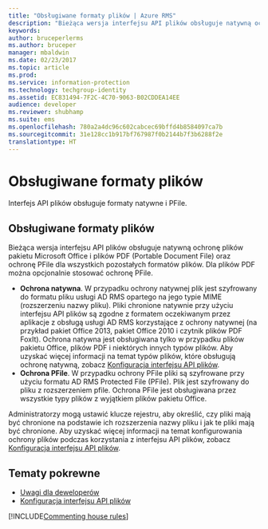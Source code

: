 ```yaml
---
title: "Obsługiwane formaty plików | Azure RMS"
description: "Bieżąca wersja interfejsu API plików obsługuje natywną ochronę plików pakietu MS Office i plików PDF oraz ochronę PFile dla wszystkich pozostałych formatów plików."
keywords: 
author: bruceperlerms
ms.author: bruceper
manager: mbaldwin
ms.date: 02/23/2017
ms.topic: article
ms.prod: 
ms.service: information-protection
ms.technology: techgroup-identity
ms.assetid: EC831494-7F2C-4C70-9063-B02CDDEA14EE
audience: developer
ms.reviewer: shubhamp
ms.suite: ems
ms.openlocfilehash: 780a2a4dc96c602cabcec69bffd4b8584097ca7b
ms.sourcegitcommit: 31e128cc1b917bf767987f0b2144b7f3b6288f2e
translationtype: HT
---
```

# <a name="supported-file-formats"></a>Obsługiwane formaty plików

Interfejs API plików obsługuje formaty natywne i PFile.

## <a name="supported-file-formats"></a>Obsługiwane formaty plików

Bieżąca wersja interfejsu API plików obsługuje natywną ochronę plików pakietu Microsoft Office i plików PDF (Portable Document File) oraz ochronę PFile dla wszystkich pozostałych formatów plików. Dla plików PDF można opcjonalnie stosować ochronę PFile.

-   **Ochrona natywna**. W przypadku ochrony natywnej plik jest szyfrowany do formatu pliku usługi AD RMS opartego na jego typie MIME (rozszerzeniu nazwy pliku). Pliki chronione natywnie przy użyciu interfejsu API plików są zgodne z formatem oczekiwanym przez aplikacje z obsługą usługi AD RMS korzystające z ochrony natywnej (na przykład pakiet Office 2013, pakiet Office 2010 i czytnik plików PDF FoxIt). Ochrona natywna jest obsługiwana tylko w przypadku plików pakietu Office, plików PDF i niektórych innych typów plików. Aby uzyskać więcej informacji na temat typów plików, które obsługują ochronę natywną, zobacz [Konfiguracja interfejsu API plików](file-api-configuration.md).
-   **Ochrona PFile**. W przypadku ochrony PFile pliki są szyfrowane przy użyciu formatu AD RMS Protected File (PFile). Plik jest szyfrowany do pliku z rozszerzeniem pfile. Ochrona PFile jest obsługiwana przez wszystkie typy plików z wyjątkiem plików pakietu Office.

Administratorzy mogą ustawić klucze rejestru, aby określić, czy pliki mają być chronione na podstawie ich rozszerzenia nazwy pliku i jak te pliki mają być chronione. Aby uzyskać więcej informacji na temat konfigurowania ochrony plików podczas korzystania z interfejsu API plików, zobacz [Konfiguracja interfejsu API plików](file-api-configuration.md).

## <a name="related-topics"></a>Tematy pokrewne

* [Uwagi dla deweloperów](developer-notes.md)
* [Konfiguracja interfejsu API plików](file-api-configuration.md)
 
[!INCLUDE[Commenting house rules](../includes/houserules.md)]